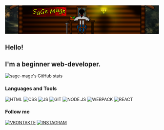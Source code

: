 ![Header](./images/header.png)

## Hello!

## I'm a beginner web-developer.

![sage-mage's GitHub stats](https://github-readme-stats.vercel.app/api?username=sage-mage&show_icons=true&theme=great-gatsby)

### Languages and Tools
![HTML](https://img.shields.io/badge/-html-090909?style=for-the-badge&logo=html5)
![CSS](https://img.shields.io/badge/-css-090909?style=for-the-badge&logo=css3&logoColor=2e9dd5)
![JS](https://img.shields.io/badge/-JavaScript-090909?style=for-the-badge&logo=javascript)
![GIT](https://img.shields.io/badge/-git-090909?style=for-the-badge&logo=git)
![NODE.JS](https://img.shields.io/badge/-node.js-090909?style=for-the-badge&logo=node.js)
![WEBPACK](https://img.shields.io/badge/-webpack-090909?style=for-the-badge&logo=webpack)
![REACT](https://img.shields.io/badge/-react-090909?style=for-the-badge&logo=react)

### Follow me
[![VKONTAKTE](https://img.shields.io/badge/-vkontakte-090909?style=for-the-badge&logo=vk)](https://vk.com/id94975770)
[![INSTAGRAM](https://img.shields.io/badge/-instagram-090909?style=for-the-badge&logo=instagram)](https://www.instagram.com/sega9617/)
